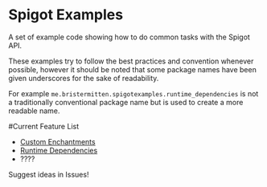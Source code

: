 # Spigot Examples

A set of example code showing how to do common tasks with the Spigot API.

These examples try to follow the best practices and convention whenever possible, 
however it should be noted that some package names have been given underscores for the sake of readability.

For example `me.bristermitten.spigotexamples.runtime_dependencies` is not a traditionally conventional package name
but is used to create a more readable name.

#Current Feature List
* [Custom Enchantments](/src/main/java/me/bristermitten/spigotexamples/custom_enchantment)
* [Runtime Dependencies](/src/main/java/me/bristermitten/spigotexamples/runtime_dependencies)
* ????

Suggest ideas in Issues!

